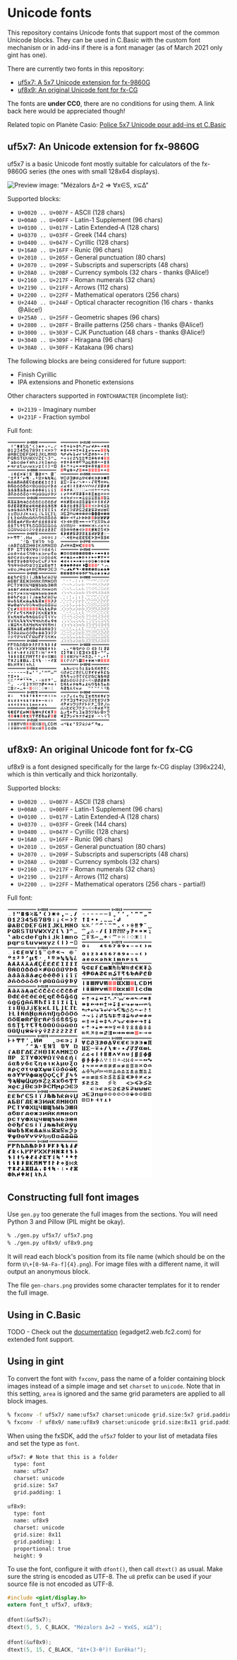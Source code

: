 # Unicode fonts

This repository contains Unicode fonts that support most of the common Unicode
blocks. They can be used in C.Basic with the custom font mechanism or in
add-ins if there is a font manager (as of March 2021 only gint has one).

There are currently two fonts in this repository:

* [uf5x7: A 5x7 Unicode extension for fx-9860G](#uf5x7-an-unicode-extension-for-fx-9860g)
* [uf8x9: An original Unicode font for fx-CG](#uf8x9-an-original-unicode-font-for-fx-cg)

The fonts are **under CC0**, there are no conditions for using them. A link
back here would be appreciated though!

Related topic on Planète Casio: [Police 5x7 Unicode pour add-ins et C.Basic](https://www.planet-casio.com/Fr/forums/topic15732-1-Police-5x7-Unicode-pour-add-ins-et-C.Basic.html)

## uf5x7: An Unicode extension for fx-9860G

uf5x7 is a basic Unicode font mostly suitable for calculators of the fx-9860G
series (the ones with small 128x64 displays).

![Preview image: "Mézalors Δ=2 ⇒ ∀x∈S, x⊆Δ"](https://www.planet-casio.com/files/forums/preview-166451.png)

Supported blocks:

* `U+0020 .. U+007F` - ASCII (128 chars)
* `U+00A0 .. U+00FF` - Latin-1 Supplement (96 chars)
* `U+0100 .. U+017F` - Latin Extended-A (128 chars)
* `U+0370 .. U+03FF` - Greek (144 chars)
* `U+0400 .. U+047F` - Cyrillic (128 chars)
* `U+16A0 .. U+16FF` - Runic (96 chars)
* `U+2010 .. U+205F` - General punctuation (80 chars)
* `U+2070 .. U+209F` - Subscripts and superscripts (48 chars)
* `U+20A0 .. U+20BF` - Currency symbols (32 chars - thanks @Alice!)
* `U+2160 .. U+217F` - Roman numerals (32 chars)
* `U+2190 .. U+21FF` - Arrows (112 chars)
* `U+2200 .. U+22FF` - Mathematical operators (256 chars)
* `U+2440 .. U+244F` - Optical character recognition (16 chars - thanks @Alice!)
* `U+25A0 .. U+25FF` - Geometric shapes (96 chars)
* `U+2800 .. U+28FF` - Braille patterns (256 chars - thanks @Alice!)
* `U+3000 .. U+303F` - CJK Punctuation (48 chars - thanks @Alice!)
* `U+3040 .. U+309F` - Hiragana (96 chars)
* `U+30A0 .. U+30FF` - Katakana (96 chars)

The following blocks are being considered for future support:

* Finish Cyrillic
* IPA extensions and Phonetic extensions

Other characters supported in `FONTCHARACTER` (incomplete list):

* `U+2139` - Imaginary number
* `U+231F` - Fraction symbol

Full font:

![](uf5x7.png)

## uf8x9: An original Unicode font for fx-CG

uf8x9 is a font designed specifically for the large fx-CG display (396x224),
which is thin vertically and thick horizontally.

Supported blocks:

* `U+0020 .. U+007F` - ASCII (128 chars)
* `U+00A0 .. U+00FF` - Latin-1 Supplement (96 chars)
* `U+0100 .. U+017F` - Latin Extended-A (128 chars)
* `U+0370 .. U+03FF` - Greek (144 chars)
* `U+0400 .. U+047F` - Cyrillic (128 chars)
* `U+16A0 .. U+16FF` - Runic (96 chars)
* `U+2010 .. U+205F` - General punctuation (80 chars)
* `U+2070 .. U+209F` - Subscripts and superscripts (48 chars)
* `U+20A0 .. U+20BF` - Currency symbols (32 chars)
* `U+2160 .. U+217F` - Roman numerals (32 chars)
* `U+2190 .. U+21FF` - Arrows (112 chars)
* `U+2200 .. U+22FF` - Mathematical operators (256 chars - partial!)

Full font:

![](uf8x9.png)

## Constructing full font images

Use `gen.py` too generate the full images from the sections. You will need
Python 3 and Pillow (PIL might be okay).

```sh
% ./gen.py uf5x7/ uf5x7.png
% ./gen.py uf8x9/ uf8x9.png
```

It will read each block's position from its file name (which should be on the
form `U\+[0-9A-Fa-f]{4}.png`). For image files with a different name, it will
output an anonymous block.

The file `gen-chars.png` provides some character templates for it to render the
full image.

## Using in C.Basic

TODO - Check out the [documentation](https://egadget2.web.fc2.com/CBasic/Interpreter/CBasic_interpreter.html) (egadget2.web.fc2.com)
for extended font support.

## Using in gint

To convert the font with `fxconv`, pass the name of a folder containing
block images instead of a simple image and set `charset` to `unicode`. Note
that in this setting, `area` is ignored and the same grid parameters are
applied to all block images.

```sh
% fxconv -f uf5x7/ name:uf5x7 charset:unicode grid.size:5x7 grid.padding:1
% fxconv -f uf8x9/ name:uf8x9 charset:unicode grid.size:8x11 grid.padding:1 proportional:true height:9
```

When using the fxSDK, add the `uf5x7` folder to your list of metadata files and
set the type as `font`.

```
uf5x7: # Note that this is a folder
  type: font
  name: uf5x7
  charset: unicode
  grid.size: 5x7
  grid.padding: 1

uf8x9:
  type: font
  name: uf8x9
  charset: unicode
  grid.size: 8x11
  grid.padding: 1
  proportional: true
  height: 9
```

To use the font, configure it with `dfont()`, then call `dtext()` as usual.
Make sure the string is encoded as UTF-8. The `u8` prefix can be used if your
source file is not encoded as UTF-8.

```c
#include <gint/display.h>
extern font_t uf5x7, uf8x9;

dfont(&uf5x7);
dtext(5, 5, C_BLACK, "Mézalors Δ=2 ⇒ ∀x∈S, x⊆Δ");

dfont(&uf8x9);
dtext(5, 15, C_BLACK, "Δt+(3-θ²)! Eurêka!");
```
